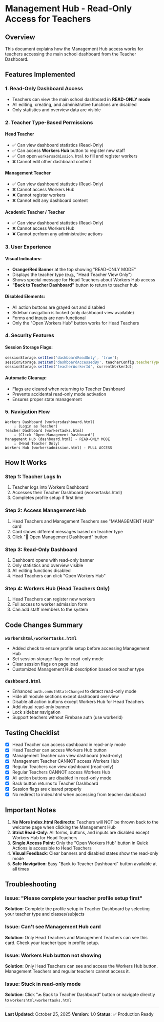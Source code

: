 # Management Hub - Read-Only Access for Teachers

## Overview
This document explains how the Management Hub access works for teachers accessing the main school dashboard from the Teacher Dashboard.

## Features Implemented

### 1. **Read-Only Dashboard Access**
- Teachers can view the main school dashboard in **READ-ONLY mode**
- All editing, creating, and administrative functions are disabled
- Only statistics and overview data are visible

### 2. **Teacher Type-Based Permissions**

#### **Head Teacher** 
- ✅ Can view dashboard statistics (Read-Only)
- ✅ Can access **Workers Hub** button to register new staff
- ✅ Can open `workersadmission.html` to fill and register workers
- ❌ Cannot edit other dashboard content

#### **Management Teacher**
- ✅ Can view dashboard statistics (Read-Only)
- ❌ Cannot access Workers Hub
- ❌ Cannot register workers
- ❌ Cannot edit any dashboard content

#### **Academic Teacher / Teacher**
- ✅ Can view dashboard statistics (Read-Only)
- ❌ Cannot access Workers Hub
- ❌ Cannot perform any administrative actions

### 3. **User Experience**

#### Visual Indicators:
- **Orange/Red Banner** at the top showing "READ-ONLY MODE"
- Displays the teacher type (e.g., "Head Teacher View Only")
- Shows special message for Head Teachers about Workers Hub access
- **"Back to Teacher Dashboard"** button to return to teacher hub

#### Disabled Elements:
- All action buttons are grayed out and disabled
- Sidebar navigation is locked (only dashboard view available)
- Forms and inputs are non-functional
- Only the "Open Workers Hub" button works for Head Teachers

### 4. **Security Features**

#### Session Storage Flags:
```javascript
sessionStorage.setItem('dashboardReadOnly', 'true');
sessionStorage.setItem('dashboardAccessedBy', teacherConfig.teacherType);
sessionStorage.setItem('teacherWorkerId', currentWorkerId);
```

#### Automatic Cleanup:
- Flags are cleared when returning to Teacher Dashboard
- Prevents accidental read-only mode activation
- Ensures proper state management

### 5. **Navigation Flow**

```
Workers Dashboard (workersdashboard.html)
    ↓ (Login as Teacher)
Teacher Dashboard (workertasks.html)
    ↓ (Click "Open Management Dashboard")
Management Hub (dashboard.html) - READ-ONLY MODE
    ↓ (Head Teacher Only)
Workers Hub (workersadmission.html) - FULL ACCESS
```

## How It Works

### Step 1: Teacher Logs In
1. Teacher logs into Workers Dashboard
2. Accesses their Teacher Dashboard (workertasks.html)
3. Completes profile setup if first time

### Step 2: Access Management Hub
1. Head Teachers and Management Teachers see "MANAGEMENT HUB" card
2. Card shows different messages based on teacher type
3. Click "🚀 Open Management Dashboard" button

### Step 3: Read-Only Dashboard
1. Dashboard opens with read-only banner
2. Only statistics and overview visible
3. All editing functions disabled
4. Head Teachers can click "Open Workers Hub"

### Step 4: Workers Hub (Head Teachers Only)
1. Head Teachers can register new workers
2. Full access to worker admission form
3. Can add staff members to the system

## Code Changes Summary

### `workershtml/workertasks.html`
- Added check to ensure profile setup before accessing Management Hub
- Set session storage flags for read-only mode
- Clear session flags on page load
- Customized Management Hub description based on teacher type

### `dashboard.html`
- Enhanced `auth.onAuthStateChanged` to detect read-only mode
- Hide all module sections except dashboard overview
- Disable all action buttons except Workers Hub for Head Teachers
- Add visual read-only banner
- Lock sidebar navigation
- Support teachers without Firebase auth (use workerId)

## Testing Checklist

- [x] Head Teacher can access dashboard in read-only mode
- [x] Head Teacher can access Workers Hub button
- [x] Management Teacher can view dashboard (read-only)
- [x] Management Teacher CANNOT access Workers Hub
- [x] Regular Teachers can view dashboard (read-only)
- [x] Regular Teachers CANNOT access Workers Hub
- [x] All action buttons are disabled in read-only mode
- [x] Back button returns to Teacher Dashboard
- [x] Session flags are cleared properly
- [x] No redirect to index.html when accessing from teacher dashboard

## Important Notes

1. **No More index.html Redirects**: Teachers will NOT be thrown back to the welcome page when clicking the Management Hub
2. **Strict Read-Only**: All forms, buttons, and inputs are disabled except Workers Hub for Head Teachers
3. **Single Access Point**: Only the "Open Workers Hub" button in Quick Actions is accessible to Head Teachers
4. **Visual Feedback**: Clear banners and disabled states show the read-only mode
5. **Safe Navigation**: Easy "Back to Teacher Dashboard" button available at all times

## Troubleshooting

### Issue: "Please complete your teacher profile setup first"
**Solution**: Complete the profile setup in Teacher Dashboard by selecting your teacher type and classes/subjects

### Issue: Can't see Management Hub card
**Solution**: Only Head Teachers and Management Teachers can see this card. Check your teacher type in profile setup.

### Issue: Workers Hub button not showing
**Solution**: Only Head Teachers can see and access the Workers Hub button. Management Teachers and regular teachers cannot access it.

### Issue: Stuck in read-only mode
**Solution**: Click "🔙 Back to Teacher Dashboard" button or navigate directly to `workershtml/workertasks.html`

---

**Last Updated**: October 25, 2025
**Version**: 1.0
**Status**: ✅ Production Ready

